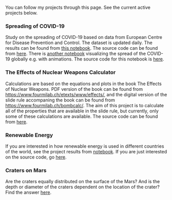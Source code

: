 You can follow my projects through this page. See the current active projects below. 

### Spreading of COVID-19 

Study on the spreading of COVID-19 based on data from European Centre for Disease Prevention and Control. The dataset is updated daily. The results can be found from [this notebook](https://nbviewer.jupyter.org/github/MariaanaT/COVID-19-Dashboard/blob/249726fe1675fe94ae131431abac4f07acab24a5/COVID-19%20study%20ECDC.ipynb). The source code can be found from [here](https://github.com/MariaanaT/COVID-19-Dashboard/blob/master/COVID-19%20study%20ECDC.ipynb). There is [another notebook](http://nbviewer.ipython.org/github/MariaanaT/COVID-19-Dashboard/blob/249726fe1675fe94ae131431abac4f07acab24a5/COVID-19%20study%20ECDC-Animations.ipynb) visualizing the spread of the COVID-19 globally e.g. with animations. The source code for this notebook is [here](https://github.com/MariaanaT/COVID-19-Dashboard/blob/master/COVID-19%20study%20ECDC-Animations.ipynb).

### The Effects of Nuclear Weapons Calculator 

Calculations are based on the equations and plots in the book The Effects of Nuclear Weapons. PDF version of the book can be found from https://www.fourmilab.ch/etexts/www/effects/, and the digital version of the slide rule accompaning the book can be found from https://www.fourmilab.ch/bombcalc/. The aim of this project is to calculate all of the properties that are available in the slide rule, but currently, only some of these calculations are available. The source code can be found from [here](
https://github.com/MariaanaT/The-Effects-of-Nuclear-Weapons). 

### Renewable Energy

If you are interested in how renewable energy is used in different countries of the world, see the project results from [notebook](https://nbviewer.jupyter.org/github/MariaanaT/RenewableElectricity/blob/931326f68d9bc04c85eff98d4407afe61019d684/RenewableElectricityOutput.ipynb). If you are just interested on the source code, go [here](https://github.com/MariaanaT/RenewableElectricity). 

### Craters on Mars

Are the craters equally distributed on the surface of the Mars? And is the depth or diameter of the craters dependent on the location of the crater? Find the answer [here](https://github.com/MariaanaT/MarsCraters/blob/master/MarsCratersStudy.ipynb). 

